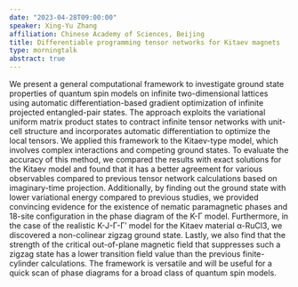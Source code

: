 ```yaml
---
date: "2023-04-28T09:00:00"
speaker: Xing-Yu Zhang
affiliation: Chinese Academy of Sciences, Beijing
title: Differentiable programming tensor networks for Kitaev magnets
type: morningtalk
abstract: true
---
```


We present a general computational framework to investigate ground state properties of quantum spin models on infinite two-dimensional lattices using automatic differentiation-based gradient optimization of infinite projected entangled-pair states. The approach exploits the variational uniform matrix product states to contract infinite tensor networks with unit-cell structure and incorporates automatic differentiation to optimize the local tensors. We applied this framework to the Kitaev-type model, which involves complex interactions and competing ground states. To evaluate the accuracy of this method, we compared the results with exact solutions for the Kitaev model and found that it has a better agreement for various observables compared to previous tensor network calculations based on imaginary-time projection. Additionally, by finding out the ground state with lower variational energy compared to previous studies, we provided convincing evidence for the existence of nematic paramagnetic phases and 18-site configuration in the phase diagram of the K-Γ model. Furthermore, in the case of the realistic K-J-Γ-Γ′ model for the Kitaev material α-RuCl3, we discovered a non-colinear zigzag ground state. Lastly, we also find that the strength of the critical out-of-plane magnetic field that suppresses such a zigzag state has a lower transition field value than the previous finite-cylinder calculations. The framework is versatile and will be useful for a quick scan of phase diagrams for a broad class of quantum spin models. 
